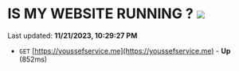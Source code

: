 # IS MY WEBSITE RUNNING ? [![](https://img.shields.io/static/v1?label=Sponsor&message=%E2%9D%A4&logo=GitHub&color=%23fe8e86)](https://github.com/sponsors/<username>)

Last updated: **11/21/2023, 10:29:27 PM**

- `GET` [https://youssefservice.me](https://youssefservice.me) - **Up** (852ms)

